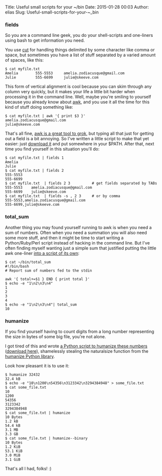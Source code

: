 Title: Useful small scripts for your ~/bin
Date: 2015-01-28 00:03
Author: elias
Slug: Useful-small-scripts-for-your-~_bin

### fields


So you are a command line geek, you do your
shell-scripts and one-liners using bash to get information you
need.

You use [cut](http://en.wikipedia.org/wiki/Cut_(Unix))
for handling things delimited by some character like comma or space, but
sometimes you have a list of stuff separated by a varied amount of
spaces, like this:


    $ cat myfile.txt
    Amelia        555-5553     amelia.zodiacusque@gmail.com
    Julie         555-6699     julie@skeeve.com


This form of vertical alignment is cool because you can skim through any column
very quickly, but it makes your life a little bit harder when processing it in
the command line. Well, maybe you're smiling to yourself because you already
know about [awk](http://en.wikipedia.org/wiki/AWK), and you use it all the time
for this kind of stuff doing something like:  

    $ cat myfile.txt | awk '{ print $3 }'
    amelia.zodiacusque@gmail.com
    julie@skeeve.com


That's all fine, [awk is a great tool to
grok](http://ferd.ca/awk-in-20-minutes.html), but typing all that just for
getting out a field is a bit annoying. So I've written a little script to make
that yet easier: just [download
it](https://github.com/eliasdorneles/dotfiles/raw/master/bin/fields) and put
somewhere in your $PATH. After that, next time you find yourself in this
situation you'll do:


    $ cat myfile.txt | fields 1
    Amelia
    Julie
    $ cat myfile.txt | fields 2
    555-5553
    555-6699
    $ cat myfile.txt  | fields 2 3          # get fields separated by TABs
    555-5553    amelia.zodiacusque@gmail.com
    555-6699    julie@skeeve.com
    $ cat myfile.txt  | fields -s , 2 3     # or by comma
    555-5553,amelia.zodiacusque@gmail.com
    555-6699,julie@skeeve.com



### total_sum

Another thing you may found yourself running to awk is when you need a sum of
numbers. Often when you need a summation you will also need some more stuff,
and then it might be time to start writing a Python/Ruby/Perl script instead of
hacking in the command line. But I've often finding myself wanting just a
simple sum that justified putting the little awk one-liner [into a script of
its own](https://github.com/eliasdorneles/dotfiles/raw/master/bin/total_sum):


    $ cat ~/bin/total_sum
    #!/bin/bash
    # Report sum of numbers fed to the stdin
    
    awk '{ total+=$1 } END { print total }'
    $ echo -e "1\n2\n3\n4"
    1
    2
    3
    4
    $ echo -e "1\n2\n3\n4"| total_sum
    10


### humanize

If you find yourself having to count digits from a long number representing the
size in bytes of some big file, you're not alone.

I got tired of this and wrote [a Python script to humanize these
numbers](https://github.com/eliasdorneles/dotfiles/blob/master/bin/humanize)
([download
here](https://github.com/eliasdorneles/dotfiles/raw/master/bin/humanize)),
shamelessly stealing the naturalsize function from the [humanize Python
library](https://pypi.python.org/pypi/humanize).

Look how pleasant it is to use it:


    $ humanize 32432
    32.4 kB
    $ echo -e "10\n1200\n54356\n3123342\n3294384948" > some_file.txt
    $ cat some_file.txt
    10
    1200
    54356
    3123342
    3294384948
    $ cat some_file.txt | humanize
    10 Bytes
    1.2 kB
    54.4 kB
    3.1 MB
    3.3 GB
    $ cat some_file.txt | humanize--binary
    10 Bytes
    1.2 KiB
    53.1 KiB
    3.0 MiB
    3.1 GiB


That's all I had, folks! :)
